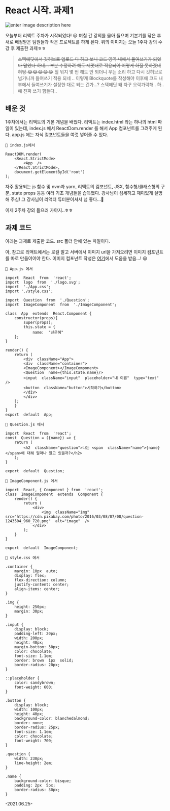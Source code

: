 # React 시작. 과제1
![enter image description here](https://lh3.googleusercontent.com/7lgyN6oSfotCaYuMO6PKtUukuUBP3oZRzyNQFqP6ndSiKJ3iaefy4_3_Jm4SAxI0mq9PLLAHLusT2P3PBsaqRJcHZTwwGN7i2Jmhfp24midAXxNE8XbUkq7t8kDo3tlQWIaI4zhMRgl2_Xi7QH6B_nHm2Ky8U7AvrIEb6bZTHvFS-B6T6kKthCHwacfW9E-IGmgV1cvWtOkZxusrivPtRjuaKYVCpzrUyHzQYhRB0HwaAzYVhYuFYzsuFMmSoj_os6hxbUqvw9jlvqIeKGSrQW_65_IvSV14qFTE8pH-Cg_vGIBXRdcY0UIdtYxxLKugdufTnvLSKy5h8qmtkdcQ7-zkqqcVJ1NDkFq9ir4y4o6ZSLBRZMHsjZW-E6cZLEvUjfwtAVUovlpKSmm1ePq7KOnu_-uKbqQyZju9qOfDCw2z_bShUB5-oVtrJwlw4Na7rzl2kAp_BQn3kkKAQo86a76T2N40_HKWplQRVBi2PiRlgWuhC7JaGdnxnDnqD_JO-umaBwiij-khClSEqRwolZxStr75XajkxQAD0Qssmm8D8sI4kRQ64hl7f0mXbpmK2iRKgH-WBOWhsNxyp9mzu3eZuBLQtucWHamRX7zgDxcA9UMFWCjMGytIxauk6RlddsOeL1EqIhIey9igUxPprOKncKKNezfRkA5WIkjmfAucoOEVv8OdoPGolpgcCIqt0VC3qQ4OlzRQGaUTLNYZGvfJ=w407-h640-no?authuser=0)

오늘부터 리액트 주차가 시작되었다! 😃
며칠 간 강의를 몰아 들으며 기본기를 닦은 후 새로 배정받은 팀원들과 작은 프로젝트를 하게 된다.
위의 이미지는 오늘 1주차 강의 수강 후 제출한 과제ㅎㅎ

>  ~~스택에딧에서 깃허브로 업로드 다 하고 보니 코드 영역 내에서 들여쓰기가 되었다 말았다 하네... 부분 수정하려 해도 제멋대로 적용되어 어떻게 하질 못하겠네 허엉 😂😂😂😂😂~~
>  헐 뭐지 몇 번 해도 안 되더니 우는 소리 하고 다시 깃허브로 넘기니까 들여쓰기 적용 되네 ..  이렇게 Blockquote를 작성해야 이후에 코드 내부에서 들여쓰기가 설정한 대로 되는 건가...? 스택에딧 왜 자꾸 오락가락해.. 하.. 얘 진짜 쓰기 힘들다..

## 배운 것
1주차에서는 리액트의 기본 개념을 배웠다.
리액트는 index.html 라는 하나의 html 파일이 있는데, index.js 에서 ReactDom.render 를 해서 App 컴포넌트를 그려주게 된다.
app.js 에는 자식 컴포넌트들을 여럿 넣어줄 수 있다.
```
🎈 index.js에서

ReactDOM.render(
	<React.StrictMode>
		<App  />
	</React.StrictMode>,
	document.getElementById('root')
);
```
자주 활용되는 js 함수 및 nvm과 yarn, 리액트의 컴포넌트, JSX, 함수형/클래스형의 구분, state props 등등 여러 기초 개념들을 습득했다.
강사님이 섬세하고 재미있게 설명해 주심!
그 강사님이 리액터 튜터분이셔서 넘 좋다...🧡

이제 2주차 강의 들으러 가야지..ㅎㅎ


## 과제 코드
아래는 과제로 제출한 코드.
src 폴더 안에 있는 파일이다.

아, 참고로 리액트에서는 로컬 말고 서버에서 이미지 url을 가져오려면 이미지 컴포넌트를 따로 만들어어야 한다.
이미지 컴포넌트 작성은 [여기](https://www.cloudhadoop.com/reactjs-display-image-url/)에서 도움을 받음...! 😃
```
🎈 App.js 에서

import  React  from  'react';
import  logo  from  './logo.svg';
import  './App.css';
import './style.css';

import  Question  from  './Question';
import  ImageComponent  from  './ImageComponent';

class  App  extends  React.Component {
	constructor(props){
		super(props);
		this.state = {
			name:  "신은혜"
	};
}

render() {
	return (
		<div  className="App">
		<div  className="container">
		<ImageComponent></ImageComponent>
		<Question  name={this.state.name}/>
		<input  className="input"  placeholder="내 이름"  type="text"  />
		<button  className="button">시작하기</button>
		</div>
		</div>
	);
	}
} 
export  default  App;
```

```
🎈 Question.js 에서

import  React  from  'react';
const  Question = ({name}) => {
	return (
		<h2  className="question">나는 <span  className="name">{name}</span>에 대해 얼마나 알고 있을까?</h2>
	);
}

export  default  Question;
```
```
🎈 ImageComponent.js 에서

import  React, { Component } from  'react';
class  ImageComponent  extends  Component {
	render() {
		return (
			<div>
				<img  className="img"  src="https://cdn.pixabay.com/photo/2016/03/08/07/08/question-1243504_960_720.png"  alt="image"  />
			</div>
		);
	}
}

export  default  ImageComponent;
```
```
🎈 style.css 에서

.container {
	margin: 10px  auto;
	display: flex;
	flex-direction: column;
	justify-content: center;
	align-items: center;
}
  
.img {
	height: 250px;
	margin: 30px;
}
  
.input {
	display: block;
	padding-left: 20px;
	width: 200px;
	height: 40px;
	margin-bottom: 30px;
	color: chocolate;
	font-size: 1.1em;
	border: brown  1px  solid;
	border-radius: 20px;
}

::placeholder {
	color: sandybrown;
	font-weight: 600;
}
  
.button {
	display: block;
	width: 100px;
	height: 40px;
	background-color: blanchedalmond;
	border: none;
	border-radius: 25px;
	font-size: 1.1em;
	color: chocolate;
	font-weight: 700;
}

.question {
	width: 230px;
	line-height: 2em;
}

.name {
	background-color: bisque;
	padding: 2px  5px;
	border-radius: 30px;
}
```

-2021.06.25-
